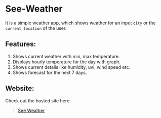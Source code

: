 # See-Weather

It is a simple weather app, which shows weather for an input `city` or the `current location` of the user.

## Features:
1. Shows current weather with min, max temperature.
2. Displays hourly temperature for the day with graph.
3. Shows current details like humidity, uvi, wind speed etc.
4. Shows forecast for the next 7 days.

## Website:
Check out the hosted site here: 

> [See Weather](https://see-weather-10.web.app)

